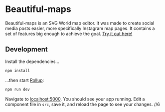 # Beautiful-maps

Beautiful-maps is an SVG World map editor. It was made to create social media posts easier, more specifically Instagram map pages. It contains a set of features big enough to achieve the goal. [Try it out here!](https://anovokmet.github.io/Beautiful-maps/)

## Development

Install the dependencies...

```bash
npm install
```

...then start [Rollup](https://rollupjs.org):

```bash
npm run dev
```

Navigate to [localhost:5000](http://localhost:5000). You should see your app running. Edit a component file in `src`, save it, and reload the page to see your changes.
//6